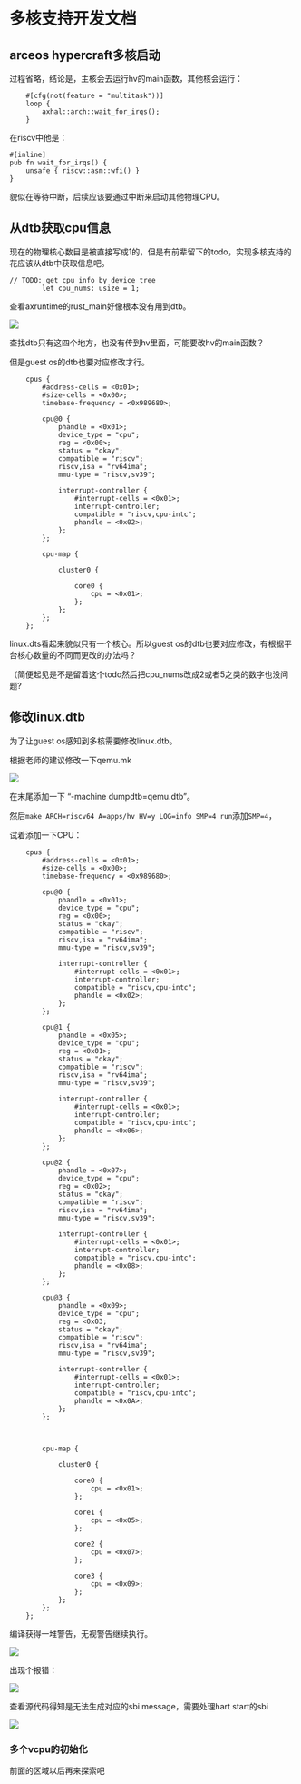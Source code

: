 # 多核支持开发文档

## arceos hypercraft多核启动

过程省略，结论是，主核会去运行hv的main函数，其他核会运行：

```
    #[cfg(not(feature = "multitask"))]
    loop {
        axhal::arch::wait_for_irqs();
    }
```

在riscv中他是：

```
#[inline]
pub fn wait_for_irqs() {
    unsafe { riscv::asm::wfi() }
}

```

貌似在等待中断，后续应该要通过中断来启动其他物理CPU。



## 从dtb获取cpu信息

现在的物理核心数目是被直接写成1的，但是有前辈留下的todo，实现多核支持的花应该从dtb中获取信息吧。

```
// TODO: get cpu info by device tree
        let cpu_nums: usize = 1;
```

查看axruntime的rust_main好像根本没有用到dtb。

![](./pictures/m-1.png)

查找dtb只有这四个地方，也没有传到hv里面，可能要改hv的main函数？

但是guest os的dtb也要对应修改才行。

```
	cpus {
		#address-cells = <0x01>;
		#size-cells = <0x00>;
		timebase-frequency = <0x989680>;

		cpu@0 {
			phandle = <0x01>;
			device_type = "cpu";
			reg = <0x00>;
			status = "okay";
			compatible = "riscv";
			riscv,isa = "rv64ima";
			mmu-type = "riscv,sv39";

			interrupt-controller {
				#interrupt-cells = <0x01>;
				interrupt-controller;
				compatible = "riscv,cpu-intc";
				phandle = <0x02>;
			};
		};

		cpu-map {

			cluster0 {

				core0 {
					cpu = <0x01>;
				};
			};
		};
	};

```

linux.dts看起来貌似只有一个核心。所以guest os的dtb也要对应修改，有根据平台核心数量的不同而更改的办法吗？

（简便起见是不是留着这个todo然后把cpu_nums改成2或者5之类的数字也没问题?



## 修改linux.dtb

为了让guest os感知到多核需要修改linux.dtb。

根据老师的建议修改一下qemu.mk

![](./pictures/m-2.png)

在末尾添加一下 “-machine dumpdtb=qemu.dtb”。

然后`make ARCH=riscv64 A=apps/hv HV=y LOG=info SMP=4 run`添加`SMP=4`，

试着添加一下CPU：

```
	cpus {
		#address-cells = <0x01>;
		#size-cells = <0x00>;
		timebase-frequency = <0x989680>;

		cpu@0 {
			phandle = <0x01>;
			device_type = "cpu";
			reg = <0x00>;
			status = "okay";
			compatible = "riscv";
			riscv,isa = "rv64ima";
			mmu-type = "riscv,sv39";

			interrupt-controller {
				#interrupt-cells = <0x01>;
				interrupt-controller;
				compatible = "riscv,cpu-intc";
				phandle = <0x02>;
			};
		};

		cpu@1 {
			phandle = <0x05>;
			device_type = "cpu";
			reg = <0x01>;
			status = "okay";
			compatible = "riscv";
			riscv,isa = "rv64ima";
			mmu-type = "riscv,sv39";

			interrupt-controller {
				#interrupt-cells = <0x01>;
				interrupt-controller;
				compatible = "riscv,cpu-intc";
				phandle = <0x06>;
			};
		};

		cpu@2 {
			phandle = <0x07>;
			device_type = "cpu";
			reg = <0x02>;
			status = "okay";
			compatible = "riscv";
			riscv,isa = "rv64ima";
			mmu-type = "riscv,sv39";

			interrupt-controller {
				#interrupt-cells = <0x01>;
				interrupt-controller;
				compatible = "riscv,cpu-intc";
				phandle = <0x08>;
			};
		};

		cpu@3 {
			phandle = <0x09>;
			device_type = "cpu";
			reg = <0x03;
			status = "okay";
			compatible = "riscv";
			riscv,isa = "rv64ima";
			mmu-type = "riscv,sv39";

			interrupt-controller {
				#interrupt-cells = <0x01>;
				interrupt-controller;
				compatible = "riscv,cpu-intc";
				phandle = <0x0A>;
			};
		};



		cpu-map {

			cluster0 {

				core0 {
					cpu = <0x01>;
				};

				core1 {
					cpu = <0x05>;
				};

				core2 {
					cpu = <0x07>;
				};

				core3 {
					cpu = <0x09>;
				};
			};
		};
	};
```

编译获得一堆警告，无视警告继续执行。

![](./pictures/m-3.png)

出现个报错：

![](./pictures/m-4.png)

查看源代码得知是无法生成对应的sbi message，需要处理hart start的sbi

![](./pictures/m-6.png)



### 多个vcpu的初始化

前面的区域以后再来探索吧
